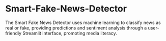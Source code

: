 # Smart-Fake-News-Detector
The Smart Fake News Detector uses machine learning to classify news as real or fake, providing predictions and sentiment analysis through a user-friendly Streamlit interface, promoting media literacy.
